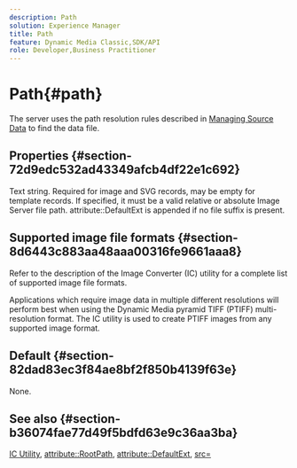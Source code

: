 ```yaml
---
description: Path
solution: Experience Manager
title: Path
feature: Dynamic Media Classic,SDK/API
role: Developer,Business Practitioner
---
```


# Path{#path}

The server uses the path resolution rules described in [Managing Source Data](../../../../../../is-api/image-serving-api-ref/c-configuration-and-administration/c-configuration-and-administration.md#concept-1ec4d9f0e58a430cae045761f1ff9173) to find the data file.

## Properties {#section-72d9edc532ad43349afcb4df22e1c692}

Text string. Required for image and SVG records, may be empty for template records. If specified, it must be a valid relative or absolute Image Server file path. attribute::DefaultExt is appended if no file suffix is present.

## Supported image file formats {#section-8d6443c883aa48aaa00316fe9661aaa8}

Refer to the description of the Image Converter (IC) utility for a complete list of supported image file formats.

Applications which require image data in multiple different resolutions will perform best when using the Dynamic Media pyramid TIFF (PTIFF) multi-resolution format. The IC utility is used to create PTIFF images from any supported image format.

## Default {#section-82dad83ec3f84ae8bf2f850b4139f63e}

None.

## See also {#section-b36074fae77d49f5bdfd63e9c36aa3ba}

[IC Utility](../../../../../../is-api/is-utils/utilities/r-ic.md#reference-de9f43c63a8f48f1a755ff1760af8b7b), [attribute::RootPath](../../../../../../is-api/image-catalog/image-serving-api-ref/c-image-catalog-reference/c-attributes-reference/r-rootpath.md#reference-17d57e5967be403b8408fa7214017494), [attribute::DefaultExt](../../../../../../is-api/image-catalog/image-serving-api-ref/c-image-catalog-reference/c-attributes-reference/r-defaultext.md#reference-1b96c71a253049ddaeae09892d3484a0), [src=](../../../../../../is-api/http-ref/image-serving-api-ref/c-http-protocol-reference/c-command-reference/r-src.md#reference-f6506637778c4c69bf106a7924a91ab1) 
